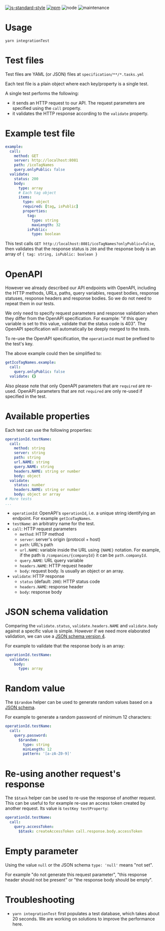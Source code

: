 [![js-standard-style](https://cdn.rawgit.com/standard/standard/master/badge.svg)](https://github.com/standard/standard)
[![npm](https://img.shields.io/npm/v/test-openapi.svg)](https://www.npmjs.com/package/test-openapi)
![node](https://img.shields.io/node/v/test-openapi.svg)
![maintenance](https://img.shields.io/maintenance/yes/2018.svg)

# Usage

```shell
yarn integrationTest
```

# Test files

Test files are YAML (or JSON) files at `specification/**/*.tasks.yml`

Each test file is a plain object where each key/property is a single test.

A single test performs the following:

- it sends an HTTP request to our API. The request parameters are specified
  using the `call` property.
- it validates the HTTP response according to the `validate` property.

# Example test file

```yml
example:
  call:
    method: GET
    server: http://localhost:8081
    path: /icoTagNames
    query.onlyPublic: false
  validate:
    status: 200
    body:
      type: array
      # Each tag object
      items:
        type: object
        required: [tag, isPublic]
        properties:
          tag:
            type: string
            maxLength: 32
          isPublic:
            type: boolean
```

This test calls `GET http://localhost:8081/icoTagNames?onlyPublic=false`, then validates
that the response status is `200` and the response body is an array of
`{ tag: string, isPublic: boolean }`

# OpenAPI

However we already described our API endpoints with OpenAPI, including the HTTP methods,
URLs, paths, query variables, request bodies, response statuses, response headers
and response bodies. So we do not need to repeat them in our tests.

We only need to specify request parameters and response validation when they
differ from the OpenAPI specification. For example: "if this query variable is
set to this value, validate that the status code is 403". The OpenAPI
specification will automatically be deeply merged to the tests.

To re-use the OpenAPI specification, the `operationId` must be prefixed to the
test's key.

The above example could then be simplified to:

```yml
getIcoTagNames.example:
  call:
    query.onlyPublic: false
  validate: {}
```

Also please note that only OpenAPI parameters that are `required` are re-used.
OpenAPI parameters that are not `required` are only re-used if specified in
the test.

# Available properties

Each test can use the following properties:

```yml
operationId.testName:
  call:
    method: string
    server: string
    path: string
    url.NAME: string
    query.NAME: string
    headers.NAME: string or number
    body: object
  validate:
    status: number
    headers.NAME: string or number
    body: object or array
# More tests
...
```

- `operationId`: OpenAPI's `operationId`, i.e. a unique string identifying
  an endpoint. For example `getIcoTagNames`.
- `testName`: an arbitratry name for the test.
- `call`: HTTP request parameters
  - `method`: HTTP method
  - `server`: server's origin (protocol + host)
  - `path`: URL's path
  - `url.NAME`: variable inside the URL using `{NAME}` notation.
    For example, if the path is `/companies/{companyId}` it can be `path.companyId`.
  - `query.NAME`: URL query variable
  - `headers.NAME`: HTTP request header
  - `body`: request body. Is usually an object or an array.
- `validate`: HTTP response
  - `status` (default: `200`): HTTP status code
  - `headers.NAME`: response header
  - `body`: response body

# JSON schema validation

Comparing the `validate.status`, `validate.headers.NAME` and `validate.body`
against a specific value is simple. However if we need more elaborated
validation, we can use a [JSON schema version 4](https://github.com/OAI/OpenAPI-Specification/blob/master/versions/2.0.md#schemaObject).

For example to validate that the response body is an array:

```yml
operationId.testName:
  validate:
    body:
      type: array
```

# Random value

The `$$random` helper can be used to generate random values based on a
[JSON schema](https://github.com/OAI/OpenAPI-Specification/blob/master/versions/2.0.md#schemaObject).

For example to generate a random password of minimum 12 characters:

```yml
operationId.testName:
  call:
    query.password:
      $$random:
        type: string
        minLength: 12
        pattern: '[a-zA-Z0-9]'
```

# Re-using another request's response

The `$$task` helper can be used to re-use the response of another request.
This can be useful to for example re-use an access token created by another request.
Its value is `testKey testProperty`:

```yml
operationId.testName:
  call:
    query.accessToken:
      $$task: createAccessToken call.response.body.accessToken
```

# Empty parameter

Using the value `null` or the JSON schema `type: 'null'` means "not set".

For example "do not generate this request parameter", "this response header should not
be present" or "the response body should be empty".

# Troubleshooting

- `yarn integrationTest` first populates a test database, which takes about
  20 seconds. We are working on solutions to improve the performance here.

